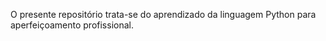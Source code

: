 O presente repositório trata-se do aprendizado da linguagem Python para aperfeiçoamento profissional.
